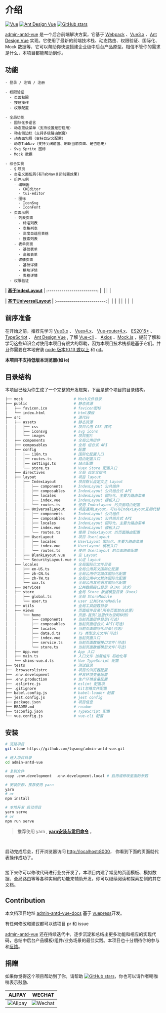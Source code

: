 # 介绍

[![Vue](https://img.shields.io/badge/vue-3.x-brightgreen.svg)](https://github.com/vuejs/vue-next)
[![Ant Design Vue](https://img.shields.io/badge/antdv-2.x-brightgreen.svg)](https://github.com/vueComponent/ant-design-vue)
[![GitHub stars](https://img.shields.io/github/stars/lqsong/admin-antd-vue.svg?style=social&label=Stars)](https://github.com/lqsong/admin-antd-vue)


[admin-antd-vue](http://demo.admin-antd-vue.liqingsong.cc/) 是一个后台前端解决方案，它基于 [Webpack](https://github.com/webpack/webpack) 、[Vue3.x](https://github.com/vuejs/vue-next) 、[Ant Design Vue](https://2x.antdv.com) 实现。它使用了最新的前端技术栈、动态路由、权限验证、国际化、Mock 数据等，它可以帮助你快速搭建企业级中后台产品原型。相信不管你的需求是什么，本项目都能帮助到你。


## 功能

```
- 登录 / 注销 / 注册

- 权限验证
  - 页面权限
  - 按钮操作
  - 权限配置

- 全局功能
  - 国际化多语言
  - 动态顶级菜单（支持设置是否启用）
  - 动态侧边栏（支持多级路由嵌套）
  - 动态面包屑（支持自定义配置）
  - 动态TabNav（支持关闭前置、刷新当前页面、是否启用）
  - Svg Sprite 图标
  - Mock 数据

- 综合实例
  - 引导页
  - 自定义面包屑(有TabNav关闭前置效果)
  - 组件示例
    - 编辑器
      - CKEditor
      - tui-editor
    - 图标
      - IconSvg
      - IconFont
  - 页面示例
    - 列表页面
      - 标准列表
      - 表格列表
      - 高度自适应表格
      - 搜索列表
    - 表单页面
      - 基础表单
      - 高级表单      
    - 详情页面
      - 基础详情
      - 模块详情
      - 表格详情
  - 权限验证
```

| **[基于IndexLayout](http://demo.admin-antd-vue.liqingsong.cc/)**  |
:-------------------------:
| <img :src="$withBase('/images/indexlayout/home1.png')" alt=""> |
| <img :src="$withBase('/images/indexlayout/home2.png')" alt="">  |

| **[基于UniversalLayout](http://demo-universal.admin-antd-vue.liqingsong.cc/)**  |
:-------------------------:
| <img :src="$withBase('/images/universallayout/home1.png')" alt=""> |
| <img :src="$withBase('/images/universallayout/home2.png')" alt="">  |
| <img :src="$withBase('/images/universallayout/home3.png')" alt="">  |
| <img :src="$withBase('/images/universallayout/home4.png')" alt="">  |



## 前序准备

在开始之前，推荐先学习  [Vue3.x](https://github.com/vuejs/vue-next) 、 [Vuex4.x](https://github.com/vuejs/vuex)、 [Vue-router4.x](https://github.com/vuejs/vue-router-next)、 [ES2015+](http://es6.ruanyifeng.com/) 、 [TypeScript](https://github.com/Microsoft/TypeScript) 、 [Ant Design Vue](https://2x.antdv.com) , 了解 [Vue-cli](https://github.com/vuejs/vue-cli) 、 [Axios](https://github.com/axios/axios) 、[Mock.js](https://github.com/nuysoft/Mock) ，提前了解和学习这些知识会对使用本项目有很大的帮助，因为本项目技术栈都是基于它们。并且你需要在本地安装 [node 版本10.13 或以上](http://nodejs.org/) 和 [git](https://git-scm.com/)。

**本项目不支持低版本浏览器(如 ie)**

## 目录结构

本项目已经为你生成了一个完整的开发框架，下面是整个项目的目录结构。

```bash
├── mock                       # Mock文件目录
├── public                     # 静态资源
│   ├── favicon.ico            # favicon图标
│   └── index.html             # html模板
├── src                        # 源代码
│   ├── assets                 # 静态资源
│   │   ├── css                # 项目公用 CSS 样式
│   │   ├── iconsvg            # svg icons
│   │   └── images             # 项目图片
│   ├── components             # 全局公用组件
│   ├── composables            # 全局 组合式 API
│   ├── config                 # 配置
│   │   │── i18n.ts            # 国际化配置入口
│   │   │── routes.ts          # 路由配置入口
│   │   │── settings.ts        # 站点配置
│   │   └── store.ts           # Vuex Store 配置入口
│   ├── directives             # 全局 自定义指令
│   ├── layout                 # 项目 layout
│   │   ├── IndexLayout        # 项目默认自定义主 Layout
│   │   │   ├── components     # IndexLayout 公共组件
│   │   │   ├── composables    # IndexLayout 公共组合式 API
│   │   │   ├── locales        # IndexLayout 国际化，主要为路由菜单
│   │   │   ├── index.vue      # IndexLayout 模板入口
│   │   │   └── routes.ts      # 使用 IndexLayout 的页面路由配置
│   │   ├── UniversalLayout    # 项目通用Layout，可以与IndexLayout互相代替
│   │   │   ├── components     # IndexLayout 公共组件
│   │   │   ├── composables    # IndexLayout 公共组合式 API
│   │   │   ├── locales        # IndexLayout 国际化，主要为路由菜单
│   │   │   ├── index.vue      # IndexLayout 模板入口
│   │   │   └── routes.ts      # 使用 IndexLayout 的页面路由配置
│   │   ├── UserLayout         # 项目 UserLayout
│   │   │   ├── locales        # UserLayout 国际化，主要为路由菜单
│   │   │   ├── index.vue      # UserLayout 模板入口
│   │   │   └── routes.ts      # 使用 UserLayout 的页面路由配置
│   │   ├── BlankLayout.vue    # 空 Layout
│   │   └── SecurityLayout.vue # 认证 Layout
│   ├── locales                # 全局国际化文件目录
│   │   ├── en-US.ts           # 全局公用英文国际化配置
│   │   ├── zh-CN.ts           # 全局公用中文简体国际化配置
│   │   ├── zh-TW.ts           # 全局公用中文繁体国际化配置
│   │   └── xxx.ts             # 全局公用其他语言国际化配置
│   ├── services               # 公共数据接口目录（AJAx 请求）
│   ├── store                  # 全局 Store 数据模型目录（Vuex）
│   │   ├── global.ts          # 全局 StoreModule
│   │   └── user.ts            # user 公共StoreModule
│   ├── utils                  # 全局工具函数目录
│   ├── views                  # 页面组件目录(所有页面放在这里)
│   │   └── home               # 页面-首页(这里作为说明样例)
│   │       ├── components     # 当前页面组件目录(可选)
│   │       ├── composables    # 当前页面组合式 API(可选)
│   │       ├── locales        # 当前页面国际化目录(可选)
│   │       ├── data.d.ts      # TS 类型定义文件(可选)
│   │       ├── index.vue      # 当前页面入口
│   │       ├── service.ts     # 当前页面数据接口文件(可选)
│   │       └── store.ts       # 当前页面数据模型文件(可选)
│   ├── App.vue                # App 入口
│   ├── main.ts                # 入口文件 加载组件 初始化等
│   └── shims-vue.d.ts         # Vue TypeScript 配置
├── tests                      # 测试目录
├── .browserslistrc            # 项目的浏览器配置
├── .env.development           # 开发环境变量配置
├── .env.production            # 生产环境变量配置
├── .eslintrc.js               # eslint 配置项
├── .gitignore                 # Git忽略文件配置
├── babel.config.js            # babel-loader 配置
├── jest.config.js             # jest config
├── package.json               # 项目信息
├── README.md                  # readme
├── tsconfig.json              # TypeScript 配置
└── vue.config.js              # vue-cli 配置 
```

## 安装

```bash
# 克隆项目
git clone https://github.com/lqsong/admin-antd-vue.git

# 进入项目目录
cd admin-antd-vue

# 复制文件
copy .env.development  .env.development.local # 启用或修改里面的参数

# 安装依赖，推荐使用 yarn 
yarn 
# or
npm install

# 本地开发 启动项目
yarn serve
# or
npm run serve
```

> 推荐使用 yarn , **[yarn安装与常用命令](http://liqingsong.cc/article/detail/9)** 。


<br/>

启动完成后会，打开浏览器访问 [http://localhost:8000](http://localhost:8000)， 你看到下面的页面就代表操作成功了。

<img :src="$withBase('/images/indexlayout/home1.png')" alt="">

接下来你可以修改代码进行业务开发了，本项目内建了常见的页面模板、模拟数据、全局路由等等各种实用的功能来辅助开发，你可以继续阅读和探索左侧的其它文档。


## Contribution

本文档项目地址 [admin-antd-vue-docs](https://github.com/lqsong/admin-antd-vue-docs) 基于 [vuepress](https://github.com/vuejs/vuepress)开发。

有任何修改和建议都可以该项目 pr 和 issue

[admin-antd-vue](https://github.com/lqsong/admin-antd-vue) 还在持续迭代中，逐步沉淀和总结出更多功能和相应的实现代码，总结中后台产品模板/组件/业务场景的最佳实践。本项目也十分期待你的参与和[反馈](https://github.com/lqsong/admin-antd-vue/issues)。

## 捐赠

如果你觉得这个项目帮助到了你，请帮助 [![GitHub stars](https://img.shields.io/github/stars/lqsong/admin-antd-vue.svg?style=social&label=Stars)](https://github.com/lqsong/admin-antd-vue)，你也可以请作者喝咖啡表示鼓励.

**ALIPAY**             |  **WECHAT**
:-------------------------:|:-------------------------:
![Alipay](http://uploads.liqingsong.cc/20210430/f62d2436-8d92-407d-977f-35f1e4b891fc.png)  |  ![Wechat](http://uploads.liqingsong.cc/20210430/3e24efa9-8e79-4606-9bd9-8215ce1235ac.png)

